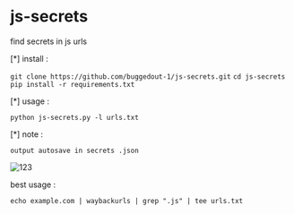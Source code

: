 # js-secrets
find secrets in js urls

[*] install : 

`git clone https://github.com/buggedout-1/js-secrets.git`
`cd js-secrets`
`pip install -r requirements.txt`

[*] usage   :

`python js-secrets.py -l urls.txt `

[*] note    :  

`output autosave in secrets .json`

![123](https://github.com/user-attachments/assets/2c056294-60a9-4336-a6eb-74c60d306dbb)


best usage :

`echo example.com | waybackurls | grep ".js" | tee urls.txt`



